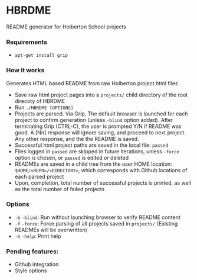 # HBRDME
README generator for Holberton School projects
### Requirements
- ```apt-get install grip```
### How it works
Generates HTML based README from raw Holberton project html files
- Save raw html project pages into a ```projects/``` child directory of the root direcoty of HBRDME
- Run ```./HBRDME [OPTIONS]```
- Projects are parsed. Via Grip, The default browser is launched for each project to confirm generation (unless `-blind` option added). After terminating Grip (CTRL-C), the user is prompted Y/N if README was good. A [Nn] response will ignore saving, and proceed to next project. Any other response, and the the README is saved.
- Successful html project paths are saved in the local file: ```passed```
- Files logged in ```passed``` are skipped in future iterations, unless `-force` option is chosen, or ```passed``` is edited or deleted
- READMEs are saved in a child tree from the user HOME location: ```$HOME/<REPO>/<DIRECTORY>```, which corresponds with Github locations of each parsed project
- Upon, completion, total number of successful projects is printed, as well as the total number of failed projects
### Options
- ```-b``` ```-blind```: Run without launching browser to verify README content
- ```-f``` ```-force```: Force parsing of all projects saved in ```projects/``` (Existing READMEs will be overwritten)
- ```-h``` ```-help```: Print help
### Pending features:
- Github integration
- Style options
